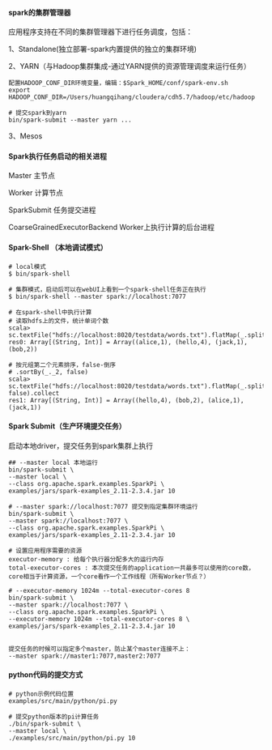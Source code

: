 #### spark的集群管理器
应用程序支持在不同的集群管理器下进行任务调度，包括：

1、Standalone(独立部署-spark内置提供的独立的集群环境)

2、YARN（与Hadoop集群集成-通过YARN提供的资源管理调度来运行任务）
    
    配置HADOOP_CONF_DIR环境变量，编辑：$Spark_HOME/conf/spark-env.sh
    export HADOOP_CONF_DIR=/Users/huangqihang/cloudera/cdh5.7/hadoop/etc/hadoop
    
    # 提交spark到yarn
    bin/spark-submit --master yarn ...
    
3、Mesos

#### Spark执行任务启动的相关进程
Master  主节点

Worker  计算节点

SparkSubmit 任务提交进程

CoarseGrainedExecutorBackend Worker上执行计算的后台进程


#### Spark-Shell （本地调试模式）
```
# local模式
$ bin/spark-shell

# 集群模式，启动后可以在webUI上看到一个spark-shell任务正在执行
$ bin/spark-shell --master spark://localhost:7077

# 在spark-shell中执行计算
# 读取hdfs上的文件，统计单词个数
scala> sc.textFile("hdfs://localhost:8020/testdata/words.txt").flatMap(_.split("\\s+")).map((_,1)).reduceByKey(_+_).collect
res0: Array[(String, Int)] = Array((alice,1), (hello,4), (jack,1), (bob,2))  

# 按元组第二个元素排序，false-倒序
# .sortBy(_._2, false)
scala> sc.textFile("hdfs://localhost:8020/testdata/words.txt").flatMap(_.split("\\s+")).map((_,1)).reduceByKey(_+_).sortBy(_._2, false).collect
res1: Array[(String, Int)] = Array((hello,4), (bob,2), (alice,1), (jack,1))
```

#### Spark Submit（生产环境提交任务）

启动本地driver，提交任务到spark集群上执行

```
## --master local 本地运行
bin/spark-submit \
--master local \
--class org.apache.spark.examples.SparkPi \
examples/jars/spark-examples_2.11-2.3.4.jar 10

# --master spark://localhost:7077 提交到指定集群环境运行
bin/spark-submit \
--master spark://localhost:7077 \
--class org.apache.spark.examples.SparkPi \
examples/jars/spark-examples_2.11-2.3.4.jar 10

# 设置应用程序需要的资源
executor-memory : 给每个执行器分配多大的运行内存
total-executor-cores : 本次提交任务的application一共最多可以使用的core数，core相当于计算资源，一个core看作一个工作线程（所有Worker节点？）

# --executor-memory 1024m --total-executor-cores 8 
bin/spark-submit \
--master spark://localhost:7077 \
--class org.apache.spark.examples.SparkPi \
--executor-memory 1024m --total-executor-cores 8 \
examples/jars/spark-examples_2.11-2.3.4.jar 10


提交任务的时候可以指定多个master，防止某个master连接不上：
--master spark://master1:7077,master2:7077

```


#### python代码的提交方式
```
# python示例代码位置
examples/src/main/python/pi.py

# 提交python版本的pi计算任务
./bin/spark-submit \
--master local \ 
./examples/src/main/python/pi.py 10

```
